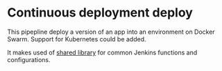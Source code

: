 # Continuous deployment deploy
This pipepline deploy a version of an app into an environment on Docker Swarm. Support for Kubernetes could be added. 

It makes used of [shared library](https://github.com/duvalhub/continuous-deployment-shared-library) for common Jenkins functions and configurations.
